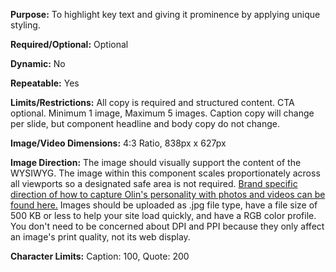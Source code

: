 **Purpose:** To highlight key text and giving it prominence by applying unique styling.

**Required/Optional:** Optional

**Dynamic:** No

**Repeatable:** Yes

**Limits/Restrictions:** All copy is required and structured content. CTA optional. Minimum 1 image, Maximum 5 images. Caption copy will change per slide, but component headline and body copy do not change.

**Image/Video Dimensions:** 4:3 Ratio, 838px x 627px

**Image Direction:** The image should visually support the content of the WYSIWYG. The image within this component scales proportionately across all viewports so a designated safe area is not required. [Brand specific direction of how to capture Olin's personality with photos and videos can be found here.](https://wustl.app.box.com/s/6hpyda0ek7y04a0v2yyem91q0m2bpoyc) Images should be uploaded as .jpg file type, have a file size of 500 KB or less to help your site load quickly, and have a RGB color profile. You don't need to be concerned about DPI and PPI because they only affect an image's print quality, not its web display.

**Character Limits:** Caption: 100, Quote: 200